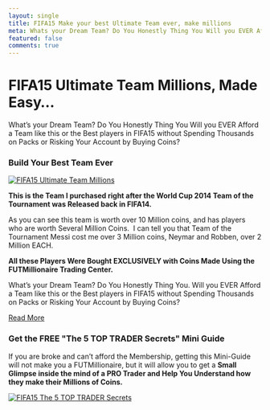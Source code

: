 ```yaml
---
layout: single
title: FIFA15 Make your best Ultimate Team ever, make millions
meta: Whats your Dream Team? Do You Honestly Thing You Will you EVER Afford a Team like this or the Best players in FIFA15 without Spending Thousands on Packs or Risking Your Account by Buying Coins?
featured: false
comments: true
---
```


# FIFA15 Ultimate Team Millions, Made Easy…

What’s your Dream Team? Do You Honestly Thing You&nbsp;Will you EVER Afford a Team like this or the Best players in FIFA15 without Spending Thousands on Packs or Risking Your Account by Buying Coins?


### Build Your Best Team Ever
[![FIFA15 Ultimate Team Millions](http://i67.fastpic.ru/big/2014/1009/0c/de2ea2edf5bb76bd9e7976526ac4170c.jpg "FIFA15 Ultimate Team Millionaire - Autobuyer & Autobidder")](http://f54e9f20rfrndo247ezf-flku8.hop.clickbank.net/)

<strong>This is the Team I purchased right after the World Cup 2014 Team of the Tournament was Released back in FIFA14.</strong>

As you can see this team is worth over 10 Million coins, and has players who are worth Several Million Coins. &nbsp;I can tell you that Team of the Tournament Messi cost me over 3 Million coins, Neymar and Robben, over 2 Million EACH.

<strong>All these Players Were Bought EXCLUSIVELY with Coins Made Using the FUTMillionaire Trading Center.</strong>

What’s your Dream Team? Do You Honestly Thing You. Will you EVER Afford a Team like this or the Best players in FIFA15 without Spending Thousands on Packs or Risking Your Account by Buying Coins?

<a href="http://f54e9f20rfrndo247ezf-flku8.hop.clickbank.net/" class="button special small" target="_blank">Read More</a>

### Get the FREE "The 5 TOP TRADER Secrets" Mini Guide
If you are broke and can’t afford the Membership, getting this Mini-Guide will not make you a FUTMillionaire, but it will allow you to get a <strong>Small Glimpse inside the mind of a PRO Trader and Help You Understand how they make their Millions of Coins.</strong>

[![FIFA15 The 5 TOP TRADER Secrets](http://futmillionaire.com/wp-content/uploads/2013/09/5small.png "FIFA15 Ultimate The 5 TOP TRADER Secrets")](http://f54e9f20rfrndo247ezf-flku8.hop.clickbank.net/)

